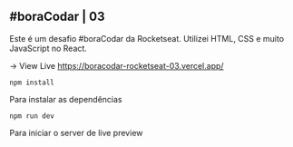 ## #boraCodar | 03

Este é um desafio #boraCodar da Rocketseat. Utilizei HTML, CSS e muito JavaScript no React.

-> View Live https://boracodar-rocketseat-03.vercel.app/

`npm install`

Para instalar as dependências

`npm run dev`

Para iniciar o server de live preview
